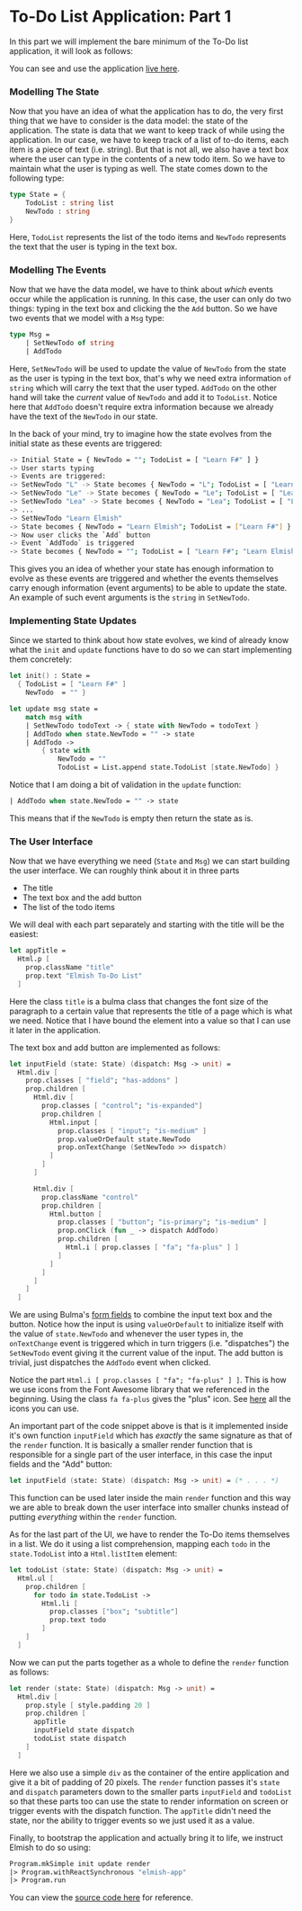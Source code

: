 # To-Do List Application: Part 1

In this part we will implement the bare minimum of the To-Do list application, it will look as follows:

<div style="width:100%">
  <div style="margin: 0 auto; width:65%;">
    <resolved-image source="/images/elm/todo-part1.gif" />
  </div>
</div>

You can see and use the application [live here](https://zaid-ajaj.github.io/elmish-todo-part1/).

### Modelling The State

Now that you have an idea of what the application has to do, the very first thing that we have to consider is the data model: the state of the application. The state is data that we want to keep track of while using the application. In our case, we have to keep track of a list of to-do items, each item is a piece of text (i.e. string). But that is not all, we also have a text box where the user can type in the contents of a new todo item. So we have to maintain what the user is typing as well. The state comes down to the following type:
```fsharp
type State = {
    TodoList : string list
    NewTodo : string
}
```
Here, `TodoList` represents the list of the todo items and `NewTodo` represents the text that the user is typing in the text box.

### Modelling The Events

Now that we have the data model, we have to think about *which* events occur while the application is running. In this case, the user can only do two things: typing in the text box and clicking the the `Add` button. So we have two events that we model with a `Msg` type:
```fsharp
type Msg =
    | SetNewTodo of string
    | AddTodo
```
Here, `SetNewTodo` will be used to update the value of `NewTodo` from the state as the user is typing in the text box, that's why we need extra information `of string` which will carry the text that the user typed. `AddTodo` on the other hand will take the *current* value of `NewTodo` and add it to `TodoList`. Notice here that `AddTodo` doesn't require extra information because we already have the text of the `NewTodo` in our state.

In the back of your mind, try to imagine how the state evolves from the initial state as these events are triggered:
```bash
-> Initial State = { NewTodo = ""; TodoList = [ "Learn F#" ] }
-> User starts typing
-> Events are triggered:
-> SetNewTodo "L" -> State becomes { NewTodo = "L"; TodoList = [ "Learn F#" ] }
-> SetNewTodo "Le" -> State becomes { NewTodo = "Le"; TodoList = [ "Learn F#" ] }
-> SetNewTodo "Lea" -> State becomes { NewTodo = "Lea"; TodoList = [ "Learn F#" ] }
-> ...
-> SetNewTodo "Learn Elmish"
-> State becomes { NewTodo = "Learn Elmish"; TodoList = ["Learn F#"] }
-> Now user clicks the `Add` button
-> Event `AddTodo` is triggered
-> State becomes { NewTodo = ""; TodoList = [ "Learn F#"; "Learn Elmish" ] }
```
This gives you an idea of whether your state has enough information to evolve as these events are triggered and whether the events themselves carry enough information (event arguments) to be able to update the state. An example of such event arguments is the `string` in `SetNewTodo`.

### Implementing State Updates

Since we started to think about how state evolves, we kind of already know what the `init` and `update` functions have to do so we can start implementing them concretely:
```fsharp
let init() : State =
  { TodoList = [ "Learn F#" ]
    NewTodo  = "" }

let update msg state =
    match msg with
    | SetNewTodo todoText -> { state with NewTodo = todoText }
    | AddTodo when state.NewTodo = "" -> state
    | AddTodo ->
        { state with
            NewTodo = ""
            TodoList = List.append state.TodoList [state.NewTodo] }
```
Notice that I am doing a bit of validation in the `update` function:
```fsharp
| AddTodo when state.NewTodo = "" -> state
```
This means that if the `NewTodo` is empty then return the state as is.

### The User Interface

Now that we have everything we need (`State` and `Msg`) we can start building the user interface. We can roughly think about it in three parts
 - The title
 - The text box and the add button
 - The list of the todo items

We will deal with each part separately and starting with the title will be the easiest:
```fsharp
let appTitle =
  Html.p [
    prop.className "title"
    prop.text "Elmish To-Do List"
  ]
```
Here the class `title` is a bulma class that changes the font size of the paragraph to a certain value that represents the title of a page which is what we need. Notice that I have bound the element into a value so that I can use it later in the application.

The text box and add button are implemented as follows:
```fsharp {highlight: [ '8-12', '19-25']}
let inputField (state: State) (dispatch: Msg -> unit) =
  Html.div [
    prop.classes [ "field"; "has-addons" ]
    prop.children [
      Html.div [
        prop.classes [ "control"; "is-expanded"]
        prop.children [
          Html.input [
            prop.classes [ "input"; "is-medium" ]
            prop.valueOrDefault state.NewTodo
            prop.onTextChange (SetNewTodo >> dispatch)
          ]
        ]
      ]

      Html.div [
        prop.className "control"
        prop.children [
          Html.button [
            prop.classes [ "button"; "is-primary"; "is-medium" ]
            prop.onClick (fun _ -> dispatch AddTodo)
            prop.children [
              Html.i [ prop.classes [ "fa"; "fa-plus" ] ]
            ]
          ]
        ]
      ]
    ]
  ]
```
We are using Bulma's [form fields](https://bulma.io/documentation/form/general/#form-addons) to combine the input text box and the button. Notice how the input is using `valueOrDefault` to initialize itself with the value of `state.NewTodo` and whenever the user types in, the `onTextChange` event is triggered which in turn triggers (i.e. "dispatches") the `SetNewTodo` event giving it the current value of the input. The add button is trivial, just dispatches the `AddTodo` event when clicked.

Notice the part `Html.i [ prop.classes [ "fa"; "fa-plus" ] ]`. This is how we use icons from the Font Awesome library that we referenced in the beginning. Using the class `fa fa-plus` gives the "plus" icon. See [here](https://fontawesome.com/icons?d=gallery) all the icons you can use.

An important part of the code snippet above is that is it implemented inside it's own function `inputField` which has *exactly* the same signature as that of the `render` function. It is basically a smaller render function that is responsible for a single part of the user interface, in this case the input fields and the "Add" button:
```fsharp
let inputField (state: State) (dispatch: Msg -> unit) = (* . . . *)
```
This function can be used later inside the main `render` function and this way we are able to break down the user interface into smaller chunks instead of putting *everything* within the `render` function.

As for the last part of the UI, we have to render the To-Do items themselves in a list. We do it using a list comprehension, mapping each `todo` in the `state.TodoList` into a `Html.listItem` element:
```fsharp {highlight: [4]}
let todoList (state: State) (dispatch: Msg -> unit) =
  Html.ul [
    prop.children [
      for todo in state.TodoList ->
        Html.li [
          prop.classes ["box"; "subtitle"]
          prop.text todo
        ]
    ]
  ]
```

Now we can put the parts together as a whole to define the `render` function as follows:
```fsharp {highlight: [5,6,7]}
let render (state: State) (dispatch: Msg -> unit) =
  Html.div [
    prop.style [ style.padding 20 ]
    prop.children [
      appTitle
      inputField state dispatch
      todoList state dispatch
    ]
  ]
```
Here we also use a simple `div` as the container of the entire application and give it a bit of padding of 20 pixels. The `render` function passes it's `state` and `dispatch` parameters down to the smaller parts `inputField` and `todoList` so that these parts too can use the state to render information on screen or trigger events with the dispatch function. The `appTitle` didn't need the state, nor the ability to trigger events so we just used it as a value.

Finally, to bootstrap the application and actually bring it to life, we instruct Elmish to do so using:
```fsharp
Program.mkSimple init update render
|> Program.withReactSynchronous "elmish-app"
|> Program.run
```

You can view the [source code here](https://github.com/Zaid-Ajaj/elmish-todo-part1) for reference.